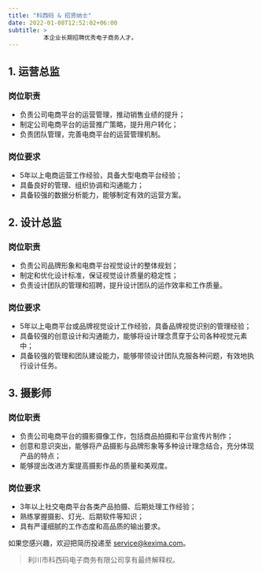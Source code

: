 ```yaml
---
title: "科西码 & 招贤纳士"
date: 2022-01-08T12:52:02+06:00
subtitle: >
          本企业长期招聘优秀电子商务人才。
---
```


## 1. 运营总监

### 岗位职责

- 负责公司电商平台的运营管理，推动销售业绩的提升；
- 制定公司电商平台的运营推广策略，提升用户转化；
- 负责团队管理，完善电商平台的运营管理机制。

### 岗位要求

- 5年以上电商运营工作经验，具备大型电商平台经验；
- 具备良好的管理、组织协调和沟通能力；
- 具备较强的数据分析能力，能够制定有效的运营方案。

## 2. 设计总监

### 岗位职责

- 负责公司品牌形象和电商平台视觉设计的整体规划；
- 制定和优化设计标准，保证视觉设计质量的稳定性；
- 负责设计团队的管理和招聘，提升设计团队的运作效率和工作质量。

### 岗位要求

- 5年以上电商平台或品牌视觉设计工作经验，具备品牌视觉识别的管理经验；
- 具备较强的创意设计和沟通能力，能够将设计理念贯穿于公司各种视觉元素中；
- 具备较强的管理和团队建设能力，能够带领设计团队克服各种问题，有效地执行设计任务。

## 3. 摄影师

### 岗位职责

- 负责公司电商平台的摄影摄像工作，包括商品拍摄和平台宣传片制作；
- 创意和意识突出，能够将产品摄影与品牌形象等多种设计理念结合，充分体现产品的特点；
- 能够提出改进方案提高摄影作品的质量和美观度。

### 岗位要求

- 3年以上社交电商平台各类产品拍摄、后期处理工作经验；
- 熟练掌握摄影、灯光、后期软件等知识；
- 具有严谨细腻的工作态度和高品质的输出要求。

如果您感兴趣，欢迎把简历投递至 service@kexima.com。

> 利川市科西码电子商务有限公司享有最终解释权。
